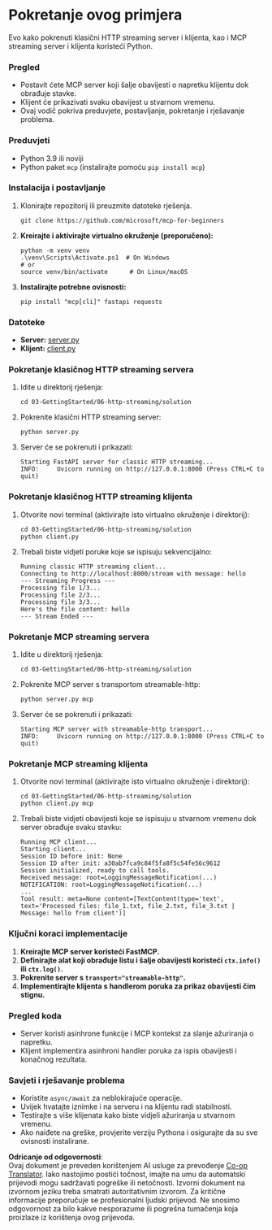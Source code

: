 <!--
CO_OP_TRANSLATOR_METADATA:
{
  "original_hash": "4c4da5949611d91b06d8a5d450aae8d6",
  "translation_date": "2025-07-13T21:22:51+00:00",
  "source_file": "03-GettingStarted/06-http-streaming/solution/python/README.md",
  "language_code": "hr"
}
-->
# Pokretanje ovog primjera

Evo kako pokrenuti klasični HTTP streaming server i klijenta, kao i MCP streaming server i klijenta koristeći Python.

### Pregled

- Postavit ćete MCP server koji šalje obavijesti o napretku klijentu dok obrađuje stavke.
- Klijent će prikazivati svaku obavijest u stvarnom vremenu.
- Ovaj vodič pokriva preduvjete, postavljanje, pokretanje i rješavanje problema.

### Preduvjeti

- Python 3.9 ili noviji
- Python paket `mcp` (instalirajte pomoću `pip install mcp`)

### Instalacija i postavljanje

1. Klonirajte repozitorij ili preuzmite datoteke rješenja.

   ```pwsh
   git clone https://github.com/microsoft/mcp-for-beginners
   ```

1. **Kreirajte i aktivirajte virtualno okruženje (preporučeno):**

   ```pwsh
   python -m venv venv
   .\venv\Scripts\Activate.ps1  # On Windows
   # or
   source venv/bin/activate      # On Linux/macOS
   ```

1. **Instalirajte potrebne ovisnosti:**

   ```pwsh
   pip install "mcp[cli]" fastapi requests
   ```

### Datoteke

- **Server:** [server.py](../../../../../../03-GettingStarted/06-http-streaming/solution/python/server.py)
- **Klijent:** [client.py](../../../../../../03-GettingStarted/06-http-streaming/solution/python/client.py)

### Pokretanje klasičnog HTTP streaming servera

1. Idite u direktorij rješenja:

   ```pwsh
   cd 03-GettingStarted/06-http-streaming/solution
   ```

2. Pokrenite klasični HTTP streaming server:

   ```pwsh
   python server.py
   ```

3. Server će se pokrenuti i prikazati:

   ```
   Starting FastAPI server for classic HTTP streaming...
   INFO:     Uvicorn running on http://127.0.0.1:8000 (Press CTRL+C to quit)
   ```

### Pokretanje klasičnog HTTP streaming klijenta

1. Otvorite novi terminal (aktivirajte isto virtualno okruženje i direktorij):

   ```pwsh
   cd 03-GettingStarted/06-http-streaming/solution
   python client.py
   ```

2. Trebali biste vidjeti poruke koje se ispisuju sekvencijalno:

   ```text
   Running classic HTTP streaming client...
   Connecting to http://localhost:8000/stream with message: hello
   --- Streaming Progress ---
   Processing file 1/3...
   Processing file 2/3...
   Processing file 3/3...
   Here's the file content: hello
   --- Stream Ended ---
   ```

### Pokretanje MCP streaming servera

1. Idite u direktorij rješenja:
   ```pwsh
   cd 03-GettingStarted/06-http-streaming/solution
   ```
2. Pokrenite MCP server s transportom streamable-http:
   ```pwsh
   python server.py mcp
   ```
3. Server će se pokrenuti i prikazati:
   ```
   Starting MCP server with streamable-http transport...
   INFO:     Uvicorn running on http://127.0.0.1:8000 (Press CTRL+C to quit)
   ```

### Pokretanje MCP streaming klijenta

1. Otvorite novi terminal (aktivirajte isto virtualno okruženje i direktorij):
   ```pwsh
   cd 03-GettingStarted/06-http-streaming/solution
   python client.py mcp
   ```
2. Trebali biste vidjeti obavijesti koje se ispisuju u stvarnom vremenu dok server obrađuje svaku stavku:
   ```
   Running MCP client...
   Starting client...
   Session ID before init: None
   Session ID after init: a30ab7fca9c84f5fa8f5c54fe56c9612
   Session initialized, ready to call tools.
   Received message: root=LoggingMessageNotification(...)
   NOTIFICATION: root=LoggingMessageNotification(...)
   ...
   Tool result: meta=None content=[TextContent(type='text', text='Processed files: file_1.txt, file_2.txt, file_3.txt | Message: hello from client')]
   ```

### Ključni koraci implementacije

1. **Kreirajte MCP server koristeći FastMCP.**
2. **Definirajte alat koji obrađuje listu i šalje obavijesti koristeći `ctx.info()` ili `ctx.log()`.**
3. **Pokrenite server s `transport="streamable-http"`.**
4. **Implementirajte klijenta s handlerom poruka za prikaz obavijesti čim stignu.**

### Pregled koda
- Server koristi asinhrone funkcije i MCP kontekst za slanje ažuriranja o napretku.
- Klijent implementira asinhroni handler poruka za ispis obavijesti i konačnog rezultata.

### Savjeti i rješavanje problema

- Koristite `async/await` za neblokirajuće operacije.
- Uvijek hvatajte iznimke i na serveru i na klijentu radi stabilnosti.
- Testirajte s više klijenata kako biste vidjeli ažuriranja u stvarnom vremenu.
- Ako naiđete na greške, provjerite verziju Pythona i osigurajte da su sve ovisnosti instalirane.

**Odricanje od odgovornosti**:  
Ovaj dokument je preveden korištenjem AI usluge za prevođenje [Co-op Translator](https://github.com/Azure/co-op-translator). Iako nastojimo postići točnost, imajte na umu da automatski prijevodi mogu sadržavati pogreške ili netočnosti. Izvorni dokument na izvornom jeziku treba smatrati autoritativnim izvorom. Za kritične informacije preporučuje se profesionalni ljudski prijevod. Ne snosimo odgovornost za bilo kakve nesporazume ili pogrešna tumačenja koja proizlaze iz korištenja ovog prijevoda.